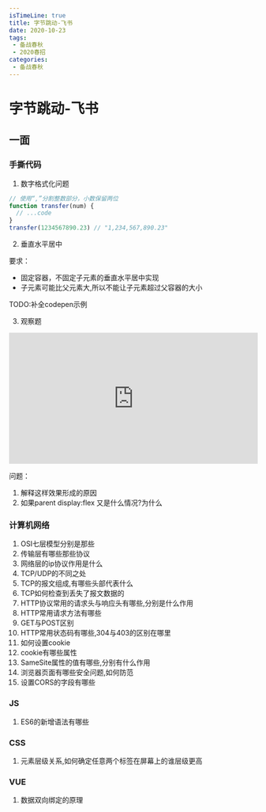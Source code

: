 ```yaml
---
isTimeLine: true
title: 字节跳动-飞书
date: 2020-10-23
tags:
 - 备战春秋
 - 2020春招
categories:
 - 备战春秋
---
```

# 字节跳动-飞书

## 一面

### 手撕代码
1. 数字格式化问题
```js
// 使用“,”分割整数部分，小数保留两位
function transfer(num) {
  // ...code
}
transfer(1234567890.23) // "1,234,567,890.23"
```

2. 垂直水平居中

要求：
* 固定容器，不固定子元素的垂直水平居中实现
* 子元素可能比父元素大,所以不能让子元素超过父容器的大小

TODO:补全codepen示例

3. 观察题

<iframe height="265" style="width: 100%;" scrolling="no" title="mxZKmE" src="https://codepen.io/MicroMao/embed/mxZKmE?height=265&theme-id=dark&default-tab=css,result" frameborder="no" loading="lazy" allowtransparency="true" allowfullscreen="true">
  See the Pen <a href='https://codepen.io/MicroMao/pen/mxZKmE'>mxZKmE</a> by Micro
  (<a href='https://codepen.io/MicroMao'>@MicroMao</a>) on <a href='https://codepen.io'>CodePen</a>.
</iframe>

问题：
1. 解释这样效果形成的原因
2. 如果parent display:flex 又是什么情况?为什么

### 计算机网络
1. OSI七层模型分别是那些
2. 传输层有哪些那些协议
3. 网络层的ip协议作用是什么
4. TCP/UDP的不同之处
5. TCP的报文组成,有哪些头部代表什么
6. TCP如何检查到丢失了报文数据的
7. HTTP协议常用的请求头与响应头有哪些,分别是什么作用
8. HTTP常用请求方法有哪些
9. GET与POST区别
10. HTTP常用状态码有哪些,304与403的区别在哪里
11. 如何设置cookie
12. cookie有哪些属性
13. SameSite属性的值有哪些,分别有什么作用
14. 浏览器页面有哪些安全问题,如何防范
15. 设置CORS的字段有哪些

### JS
1. ES6的新增语法有哪些

### CSS
1. 元素层级关系,如何确定任意两个标签在屏幕上的谁层级更高

### VUE
1. 数据双向绑定的原理

